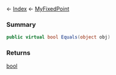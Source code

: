 ← [Index](Api-Index) ← [MyFixedPoint](VRage.MyFixedPoint)

### Summary

```csharp
public virtual bool Equals(object obj)
```

### Returns

[bool](System.Boolean)

